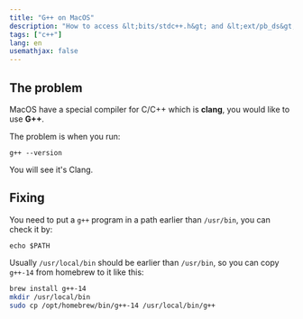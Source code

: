 ```yaml
---
title: "G++ on MacOS"
description: "How to access &lt;bits/stdc++.h&gt; and &lt;ext/pb_ds&gt; easily"
tags: ["c++"]
lang: en
usemathjax: false
---
```


## The problem
MacOS have a special compiler for C/C++ which is **clang**, you would like to use **G++**.

The problem is when you run:
```
g++ --version
```
You will see it's Clang.

## Fixing
You need to put a `g++` program in a path earlier than `/usr/bin`, you can check it by:
```
echo $PATH
```
Usually `/usr/local/bin` should be earlier than `/usr/bin`, so you can copy `g++-14` from homebrew to it like this:
```sh
brew install g++-14
mkdir /usr/local/bin
sudo cp /opt/homebrew/bin/g++-14 /usr/local/bin/g++
```
